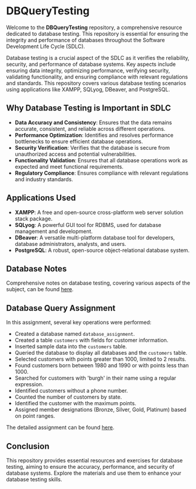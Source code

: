 # DBQueryTesting

Welcome to the **DBQueryTesting** repository, a comprehensive resource dedicated to database testing. This repository is essential for ensuring the integrity and performance of databases throughout the Software Development Life Cycle (SDLC).

Database testing is a crucial aspect of the SDLC as it verifies the reliability, security, and performance of database systems. Key aspects include ensuring data integrity, optimizing performance, verifying security, validating functionality, and ensuring compliance with relevant regulations and standards. This repository covers various database testing scenarios using applications like XAMPP, SQLyog, DBeaver, and PostgreSQL.

## Why Database Testing is Important in SDLC

- **Data Accuracy and Consistency**: Ensures that the data remains accurate, consistent, and reliable across different operations.
- **Performance Optimization**: Identifies and resolves performance bottlenecks to ensure efficient database operations.
- **Security Verification**: Verifies that the database is secure from unauthorized access and potential vulnerabilities.
- **Functionality Validation**: Ensures that all database operations work as expected and meet functional requirements.
- **Regulatory Compliance**: Ensures compliance with relevant regulations and industry standards.

## Applications Used

- **XAMPP**: A free and open-source cross-platform web server solution stack package.
- **SQLyog**: A powerful GUI tool for RDBMS, used for database management and development.
- **DBeaver**: A versatile multi-platform database tool for developers, database administrators, analysts, and users.
- **PostgreSQL**: A robust, open-source object-relational database system.

## Database Notes

Comprehensive notes on database testing, covering various aspects of the subject, can be found [here](https://drive.google.com/drive/folders/1dbgdNJnTOvDIJpp39OcLTLIEwviruMx8?usp=drive_link).

## Database Query Assignment

In this assignment, several key operations were performed:

- Created a database named `database_assignment`.
- Created a table `customers` with fields for customer information.
- Inserted sample data into the `customers` table.
- Queried the database to display all databases and the `customers` table.
- Selected customers with points greater than 1000, limited to 2 results.
- Found customers born between 1980 and 1990 or with points less than 1000.
- Searched for customers with 'burgh' in their name using a regular expression.
- Identified customers without a phone number.
- Counted the number of customers by state.
- Identified the customer with the maximum points.
- Assigned member designations (Bronze, Silver, Gold, Platinum) based on point ranges.

The detailed assignment can be found [here](https://drive.google.com/drive/folders/1dbgdNJnTOvDIJpp39OcLTLIEwviruMx8?usp=drive_link).

## Conclusion

This repository provides essential resources and exercises for database testing, aiming to ensure the accuracy, performance, and security of database systems. Explore the materials and use them to enhance your database testing skills.
